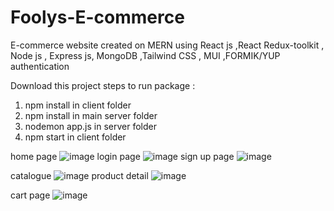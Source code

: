 # Foolys-E-commerce
E-commerce website created on MERN using React js ,React Redux-toolkit , Node js , Express js, MongoDB ,Tailwind CSS , MUI ,FORMIK/YUP  authentication

Download this project 
steps to run package :

 1) npm install in client folder 
 2) npm install in main server folder 
 3) nodemon app.js in server folder 
 4) npm start in client folder


home page
![image](https://user-images.githubusercontent.com/108664361/192994960-5bd7bde5-122e-47e5-9b71-1ec30af976f7.png)
login page 
![image](https://user-images.githubusercontent.com/108664361/192995144-ec2e5e8f-e67b-4966-8dc8-c45078339cef.png)
sign up page 
![image](https://user-images.githubusercontent.com/108664361/192995229-5dd81377-c9b7-4f5c-ad6e-357545fff345.png)

catalogue
![image](https://user-images.githubusercontent.com/108664361/192995391-bd23fd79-0844-483f-85dd-9a2a37f87f4e.png)
product detail 
![image](https://user-images.githubusercontent.com/108664361/192996452-8d47dac0-4f76-4849-9e44-eb19eb870f47.png)

cart page
![image](https://user-images.githubusercontent.com/108664361/192996218-76d98e13-fd47-44d1-8bc2-450ae336d30d.png)
